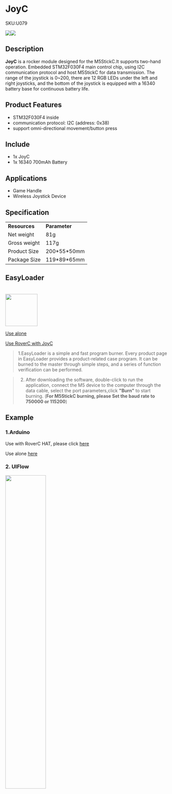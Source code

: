 # JoyC

<el-tag effect="plain">SKU:U079</el-tag>

<div class="product_pic"><img src="assets\img\product_pics\hat\JoyC_hat\JoyC_01.webp"><img src="assets\img\product_pics\hat\JoyC_hat\JoyC_02.webp"></div>

## Description

**JoyC** is a rocker module designed for the M5StickC.It supports two-hand operation. Embedded STM32F030F4 main control chip, using I2C communication protocol and host M5StickC for data transmission. The range of the joystick is 0~200, there are 12 RGB LEDs under the left and right joysticks, and the bottom of the joystick is equipped with a 16340 battery base for continuous battery life.

## Product Features

- STM32F030F4 inside 
- communication protocol: I2C (address: 0x38)
- support omni-directional movement/button press


## Include

- 1x JoyC
- 1x 16340 700mAh Battery

## Applications

- Game Handle
- Wireless Joystick Device

## Specification

<table>
   <tr style="font-weight:bold">
      <td>Resources</td>
      <td>Parameter</td>
   </tr>
   <tr>
      <td>Net weight</td>
      <td>81g</td>
   </tr>
   <tr>
      <td>Gross weight</td>
      <td>117g</td>
   </tr>
   <tr>
      <td>Product Size</td>
      <td>200*55*50mm</td>
   </tr>
   <tr>
      <td>Package Size</td>
      <td>119*89*65mm</td>
   </tr>
 </table>


## EasyLoader

<img src="https://m5stack.oss-cn-shenzhen.aliyuncs.com/image/EasyLoader_M5StickC_logo.webp" width="100px" style="margin-top:20px">

<a href="https://m5stack.oss-cn-shenzhen.aliyuncs.com/EasyLoader/Windows/HAT/EasyLoader_JoyC_Test.exe"><el-button type="primary">Use alone</el-button></a>

<a href="https://m5stack.oss-cn-shenzhen.aliyuncs.com/EasyLoader/Windows/HAT/RoverC_Remote/RoverC%26JoyC_Remote.zip"><el-button type="primary">Use RoverC with JoyC</el-button></a>

>1.EasyLoader is a simple and fast program burner. Every product page in EasyLoader provides a product-related case program. It can be burned to the master through simple steps, and a series of function verification can be performed.

>2. After downloading the software, double-click to run the application, connect the M5 device to the computer through the data cable, select the port parameters,click **"Burn"** to start burning. (**For M5StickC burning, please Set the baud rate to 750000 or 115200**)

## Example

### 1.Arduino

Use with RoverC HAT, please click [here](https://github.com/m5stack/M5-ProductExampleCodes/tree/master/Hat/JoyC)

Use alone [here](https://github.com/m5stack/M5StickC/blob/master/examples/Hat/JoyC/JoyC.ino)

### 2. UIFlow

<img src="assets\img\product_pics\hat\JoyC_hat\JoyC.webp" width="50%" height="50%">

<script>

   var purchase_link = 'https://m5stack.com/collections/m5-hat/products/joyc-w-o-m5stickc';

   anchor_search(purchase_link);
   scrollFunc();

</script>